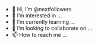 - 👋 Hi, I’m @nextfollowers
- 👀 I’m interested in ...
- 🌱 I’m currently learning ...
- 💞️ I’m looking to collaborate on ...
- 📫 How to reach me ...

<!---
nextfollowers/nextfollowers is a ✨ special ✨ repository because its `README.md` (this file) appears on your GitHub profile.
You can click the Preview link to take a look at your changes.
--->
